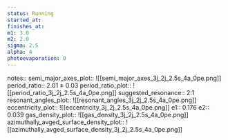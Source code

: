```yaml
---
status: Running
started_at:
finishes_at:
m1: 3.0
m2: 2.0
sigma: 2.5
alpha: 4
photoevaporation: 0
---
```


notes::
semi_major_axes_plot:: ![[semi_major_axes_3j_2j_2.5s_4a_0pe.png]]
period_ratio:: 2.01 ± 0.03
period_ratio_plot:: ![[period_ratio_3j_2j_2.5s_4a_0pe.png]]
suggested_resonance:: 2:1
resonant_angles_plot:: ![[resonant_angles_3j_2j_2.5s_4a_0pe.png]]
eccentricity_plot:: ![[eccentricity_3j_2j_2.5s_4a_0pe.png]]
e1:: 0.176
e2:: 0.039
gas_density_plot:: ![[gas_density_3j_2j_2.5s_4a_0pe.png]]
azimuthally_avged_surface_density_plot:: ![[azimuthally_avged_surface_density_3j_2j_2.5s_4a_0pe.png]]
